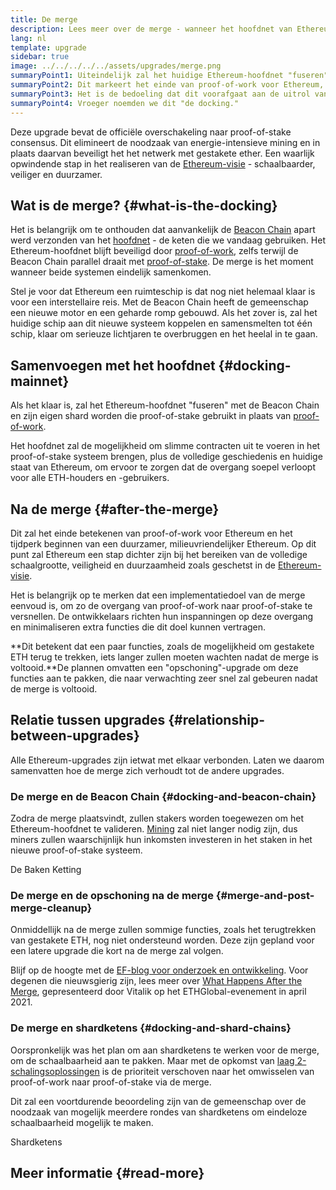 ```yaml
---
title: De merge
description: Lees meer over de merge - wanneer het hoofdnet van Ethereum wordt gevoegd bij het gecoördineerde proof-of-stake systeem Beacon Chain.
lang: nl
template: upgrade
sidebar: true
image: ../../../../../assets/upgrades/merge.png
summaryPoint1: Uiteindelijk zal het huidige Ethereum-hoofdnet "fuseren" met het Beacon Chain proof-of-stake systeem.
summaryPoint2: Dit markeert het einde van proof-of-work voor Ethereum, en de volledige overgang naar proof-of-stake.
summaryPoint3: Het is de bedoeling dat dit voorafgaat aan de uitrol van shardketens.
summaryPoint4: Vroeger noemden we dit "de docking."
---
```


<UpgradeStatus dateKey="page-upgrades-merge-date">
  Deze upgrade bevat de officiële overschakeling naar proof-of-stake consensus. Dit elimineert de noodzaak van energie-intensieve mining en in plaats daarvan beveiligt het het netwerk met gestakete ether. Een waarlijk opwindende stap in het realiseren van de <a href="/upgrades/vision/">Ethereum-visie</a> - schaalbaarder, veiliger en duurzamer.
</UpgradeStatus>

## Wat is de merge? {#what-is-the-docking}

Het is belangrijk om te onthouden dat aanvankelijk de [Beacon Chain](/upgrades/beacon-chain/) apart werd verzonden van het [hoofdnet](/glossary/#mainnet) - de keten die we vandaag gebruiken. Het Ethereum-hoofdnet blijft beveiligd door [proof-of-work](/ontwikkelaars/docs/consensus-mechanismen/pow/), zelfs terwijl de Beacon Chain parallel draait met [proof-of-stake](/ontwikkelaars/docs/consensus-mechanisms/pos/). De merge is het moment wanneer beide systemen eindelijk samenkomen.

Stel je voor dat Ethereum een ruimteschip is dat nog niet helemaal klaar is voor een interstellaire reis. Met de Beacon Chain heeft de gemeenschap een nieuwe motor en een geharde romp gebouwd. Als het zover is, zal het huidige schip aan dit nieuwe systeem koppelen en samensmelten tot één schip, klaar om serieuze lichtjaren te overbruggen en het heelal in te gaan.

## Samenvoegen met het hoofdnet {#docking-mainnet}

Als het klaar is, zal het Ethereum-hoofdnet "fuseren" met de Beacon Chain en zijn eigen shard worden die proof-of-stake gebruikt in plaats van [proof-of-work](/ontwikkelaars/docs/consensus-mechanismen/pow/).

Het hoofdnet zal de mogelijkheid om slimme contracten uit te voeren in het proof-of-stake systeem brengen, plus de volledige geschiedenis en huidige staat van Ethereum, om ervoor te zorgen dat de overgang soepel verloopt voor alle ETH-houders en -gebruikers.

## Na de merge {#after-the-merge}

Dit zal het einde betekenen van proof-of-work voor Ethereum en het tijdperk beginnen van een duurzamer, milieuvriendelijker Ethereum. Op dit punt zal Ethereum een stap dichter zijn bij het bereiken van de volledige schaalgrootte, veiligheid en duurzaamheid zoals geschetst in de [Ethereum-visie](/upgrades/vision/).

Het is belangrijk op te merken dat een implementatiedoel van de merge eenvoud is, om zo de overgang van proof-of-work naar proof-of-stake te versnellen. De ontwikkelaars richten hun inspanningen op deze overgang en minimaliseren extra functies die dit doel kunnen vertragen.

**Dit betekent dat een paar functies, zoals de mogelijkheid om gestakete ETH terug te trekken, iets langer zullen moeten wachten nadat de merge is voltooid.**De plannen omvatten een "opschoning"-upgrade om deze functies aan te pakken, die naar verwachting zeer snel zal gebeuren nadat de merge is voltooid.

## Relatie tussen upgrades {#relationship-between-upgrades}

Alle Ethereum-upgrades zijn ietwat met elkaar verbonden. Laten we daarom samenvatten hoe de merge zich verhoudt tot de andere upgrades.

### De merge en de Beacon Chain {#docking-and-beacon-chain}

Zodra de merge plaatsvindt, zullen stakers worden toegewezen om het Ethereum-hoofdnet te valideren. [Mining](/ontwikkelaars/docs/consensus-mechanismen/pow/mining/) zal niet langer nodig zijn, dus miners zullen waarschijnlijk hun inkomsten investeren in het staken in het nieuwe proof-of-stake systeem.

<ButtonLink to="/upgrades/beacon-chain/">
  De Baken Ketting
</ButtonLink>

### De merge en de opschoning na de merge {#merge-and-post-merge-cleanup}

Onmiddellijk na de merge zullen sommige functies, zoals het terugtrekken van gestakete ETH, nog niet ondersteund worden. Deze zijn gepland voor een latere upgrade die kort na de merge zal volgen.

Blijf op de hoogte met de [EF-blog voor onderzoek en ontwikkeling](https://blog.ethereum.org/category/research-and-development/). Voor degenen die nieuwsgierig zijn, lees meer over [What Happens After the Merge](https://youtu.be/7ggwLccuN5s?t=101), gepresenteerd door Vitalik op het ETHGlobal-evenement in april 2021.

### De merge en shardketens {#docking-and-shard-chains}

Oorspronkelijk was het plan om aan shardketens te werken voor de merge, om de schaalbaarheid aan te pakken. Maar met de opkomst van [laag 2-schalingsoplossingen](/developers/docs/scaling/#layer-2-scaling) is de prioriteit verschoven naar het omwisselen van proof-of-work naar proof-of-stake via de merge.

Dit zal een voortdurende beoordeling zijn van de gemeenschap over de noodzaak van mogelijk meerdere rondes van shardketens om eindeloze schaalbaarheid mogelijk te maken.

<ButtonLink to="/upgrades/shard-chains/">
  Shardketens
</ButtonLink>

## Meer informatie {#read-more}

<MergeArticleList />
